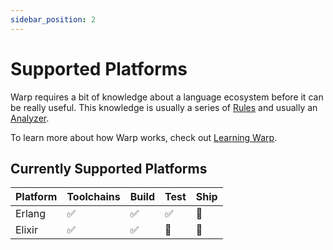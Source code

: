 ```yaml
---
sidebar_position: 2
---
```


# Supported Platforms

Warp requires a bit of knowledge about a language
ecosystem before it can be really useful. This knowledge
is usually a series of [Rules](/docs/learn-warp/rules) and
usually an [Analyzer](/docs/learn-warp/analyzer).

To learn more about how Warp works, check out [Learning Warp](/docs/learn-warp).

## Currently Supported Platforms

| Platform | Toolchains | Build | Test | Ship| 
|----------|------------|-------|------|-----|
| Erlang | ✅ | ✅ | ✅ | 🚧 |
| Elixir | ✅ | ✅ | 🚧 | 🚧 |
